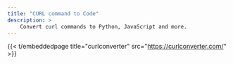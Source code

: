 ```yaml
---
title: "CURL command to Code"
description: >
    Convert curl commands to Python, JavaScript and more.
---
```


{{< t/embeddedpage title="curlconverter" src="https://curlconverter.com/" >}}